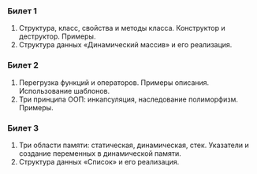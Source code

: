 ### Билет 1
1. Структура, класс, свойства и методы класса. Конструктор и деструктор. Примеры.
2. Структура данных «Динамический массив» и его реализация.

### Билет 2
1. Перегрузка функций и операторов. Примеры описания. Использование шаблонов.
2. Три принципа ООП: инкапсуляция, наследование полиморфизм. Примеры.

### Билет 3
1. Три области памяти: статическая, динамическая, стек. Указатели и создание переменных в динамической памяти.
2. Структура данных «Список» и его реализация.
